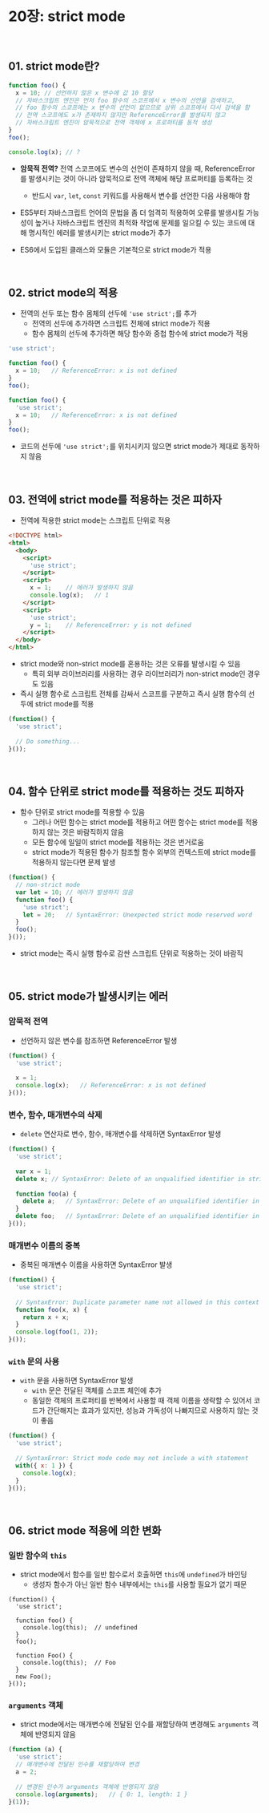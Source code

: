 # 20장: strict mode

<br>

## 01. strict mode란?

```js
function foo() {
  x = 10; // 선언하지 않은 x 변수에 값 10 할당
  // 자바스크립트 엔진은 먼저 foo 함수의 스코프에서 x 변수의 선언을 검색하고,
  // foo 함수의 스코프에는 x 변수의 선언이 없으므로 상위 스코프에서 다시 검색을 함
  // 전역 스코프에도 x가 존재하지 않지만 ReferenceError를 발생되지 않고
  // 자바스크립트 엔진이 암묵적으로 전역 객체에 x 프로퍼티를 동적 생성
}
foo();

console.log(x);	// ?
```

- **암묵적 전역?** 전역 스코프에도 변수의 선언이 존재하지 않을 때, ReferenceError를 발생시키는 것이 아니라 암묵적으로 전역 객체에 해당 프로퍼티를 등록하는 것
  - 반드시 `var`, `let`, `const` 키워드를 사용해서 변수를 선언한 다음 사용해야 함

- ES5부터 자바스크립트 언어의 문법을 좀 더 엄격히 적용하여 오류를 발생시킬 가능성이 높거나 자바스크립트 엔진의 최적화 작업에 문제를 일으킬 수 있는 코드에 대해 명시적인 에러를 발생시키는 strict mode가 추가

- ES6에서 도입된 클래스와 모듈은 기본적으로 strict mode가 적용

<br>

## 02. strict mode의 적용

- 전역의 선두 또는 함수 몸체의 선두에 `'use strict';`를 추가
  - 전역의 선두에 추가하면 스크립트 전체에 strict mode가 적용
  - 함수 몸체의 선두에 추가하면 해당 함수와 중첩 함수에 strict mode가 적용

```js
'use strict';

function foo() {
  x = 10;	// ReferenceError: x is not defined
}
foo();
```

```js
function foo() {
  'use strict';
  x = 10;	// ReferenceError: x is not defined
}
foo();
```

- 코드의 선두에 `'use strict';`를 위치시키지 않으면 strict mode가 제대로 동작하지 않음

<br>

## 03. 전역에 strict mode를 적용하는 것은 피하자

- 전역에 적용한 strict mode는 스크립트 단위로 적용

```html
<!DOCTYPE html>
<html>
  <body>
    <script>
      'use strict';
    </script>
    <script>
      x = 1;	// 에러가 발생하지 않음
      console.log(x);	// 1
    </script>
    <script>
      'use strict';
      y = 1;	// ReferenceError: y is not defined
    </script>
  </body>
</html>
```

- strict mode와 non-strict mode를 혼용하는 것은 오류를 발생시킬 수 있음
  - 특히 외부 라이브러리를 사용하는 경우 라이브러리가 non-strict mode인 경우도 있음
- 즉시 실행 함수로 스크립트 전체를 감싸서 스코프를 구분하고 즉시 실행 함수의 선두에 strict mode를 적용

```js
(function() {
  'use strict';
  
  // Do something...
}());
```

<br>

## 04. 함수 단위로 strict mode를 적용하는 것도 피하자

- 함수 단위로 strict mode를 적용할 수 있음
  - 그러나 어떤 함수는 strict mode를 적용하고 어떤 함수는 strict mode를 적용하지 않는 것은 바람직하지 않음
  - 모든 함수에 일일이 strict mode를 적용하는 것은 번거로움
  - strict mode가 적용된 함수가 참조할 함수 외부의 컨텍스트에 strict mode를 적용하지 않는다면 문제 발생

```js
(function() {
  // non-strict mode
  var let = 10;	// 에러가 발생하지 않음
  function foo() {
    'use strict';
    let = 20;	// SyntaxError: Unexpected strict mode reserved word
  }
  foo();
}());
```

- strict mode는 즉시 실행 함수로 감싼 스크립트 단위로 적용하는 것이 바람직

<br>

## 05. strict mode가 발생시키는 에러

### 암묵적 전역

- 선언하지 않은 변수를 참조하면 ReferenceError 발생

```js
(function() {
  'use strict';
  
  x = 1;
  console.log(x);	// ReferenceError: x is not defined
}());
```

### 변수, 함수, 매개변수의 삭제

- `delete` 연산자로 변수, 함수, 매개변수를 삭제하면 SyntaxError 발생

```js
(function() {
  'use strict';
  
  var x = 1;
  delete x;	// SyntaxError: Delete of an unqualified identifier in strict mode.
  
  function foo(a) {
    delete a;	// SyntaxError: Delete of an unqualified identifier in strict mode.
  }
  delete foo;	// SyntaxError: Delete of an unqualified identifier in strict mode.
}());
```

### 매개변수 이름의 중복

- 중복된 매개변수 이름을 사용하면 SyntaxError 발생

```js
(function() {
  'use strict';
  
  // SyntaxError: Duplicate parameter name not allowed in this context
  function foo(x, x) {
    return x + x;
  }
  console.log(foo(1, 2));
}());
```

### `with` 문의 사용

- `with` 문을 사용하면 SyntaxError 발생
  - `with` 문은 전달된 객체를 스코프 체인에 추가
  - 동일한 객체의 프로퍼티를 반복에서 사용할 때 객체 이름을 생략할 수 있어서 코드가 간단해지는 효과가 있지만, 성능과 가독성이 나빠지므로 사용하지 않는 것이 좋음

```js
(function() {
  'use strict';
  
  // SyntaxError: Strict mode code may not include a with statement
  with({ x: 1 }) {
    console.log(x);
  }
}());
```

<br>

## 06. strict mode 적용에 의한 변화

### 일반 함수의 `this`

- strict mode에서 함수를 일반 함수로서 호출하면 `this`에 `undefined`가 바인딩
  - 생성자 함수가 아닌 일반 함수 내부에서는 `this`를 사용할 필요가 없기 때문

```Js
(function() {
  'use strict';
  
  function foo() {
    console.log(this);	// undefined
  }
  foo();
  
  function Foo() {
    console.log(this);	// Foo
  }
  new Foo();
}());
```

### `arguments` 객체

- strict mode에서는 매개변수에 전달된 인수를 재할당하여 변경해도 `arguments` 객체에 반영되지 않음

```js
(function (a) {
  'use strict';
  // 매개변수에 전달된 인수를 재할당하여 변경
  a = 2;
  
  // 변경된 인수가 arguments 객체에 반영되지 않음
  console.log(arguments);	// { 0: 1, length: 1 }
}(1));
```

